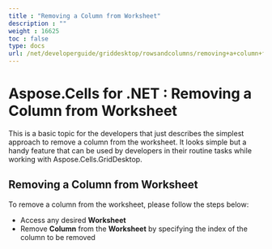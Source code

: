 ```yaml
---
title : "Removing a Column from Worksheet" 
description : "" 
weight : 16625 
toc : false
type: docs
url: /net/developerguide/griddesktop/rowsandcolumns/removing+a+column+from+worksheet/
---
```


# Aspose.Cells for .NET : Removing a Column from Worksheet


This is a basic topic for the developers that just describes the simplest approach to remove a column from the worksheet. It looks simple but a handy feature that can be used by developers in their routine tasks while working with Aspose.Cells.GridDesktop.

## Removing a Column from Worksheet

To remove a column from the worksheet, please follow the steps below:

*   Access any desired **Worksheet**
*   Remove **Column** from the **Worksheet** by specifying the index of the column to be removed

